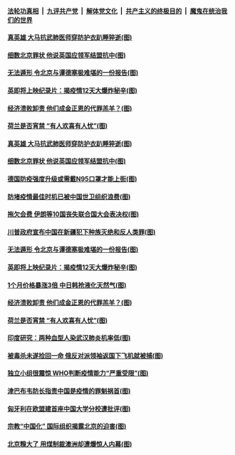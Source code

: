 

####  [法轮功真相](../../../../basic/blob/master/README.md?t=01201401) &nbsp;|&nbsp; [九评共产党](../../../../9ping.md/blob/master/README.md?t=01201401) &nbsp;|&nbsp; [解体党文化](../../../../jtdwh.md/blob/master/README.md?t=01201401)  &nbsp;|&nbsp; [共产主义的终极目的](../../../../gczydzjmd.md/blob/master/README.md?t=01201401) &nbsp;|&nbsp; [魔鬼在统治我们的世界](../../../../mgztzwmdsj.md/blob/master/README.md?t=01201401) 

#### [真英雄 大马抗武肺医师穿防护衣趴睡猝逝(图)](../pages/p9/959704.md?t=01201401) 

#### [细数北京罪状 他说英国应领军结盟抗中(图)](../pages/p9/959606.md?t=01201401) 

#### [无法遁形 令北京与谭德塞极难堪的一份报告(图)](../pages/p9/959570.md?t=01201401) 

#### [英即将上映纪录片：揭疫情12天大爆炸秘辛(图)](../pages/p9/959508.md?t=01201401) 

#### [经济溃败卸责 他们成金正恩的代罪羔羊？(图)](../pages/p9/959500.md?t=01201401) 

#### [荷兰是否宵禁 “有人欢喜有人忧”(图)](../pages/p9/959541.md?t=01201401) 

#### [真英雄 大马抗武肺医师穿防护衣趴睡猝逝(图)](../pages/p9/959704.md?t=01201401) 

#### [细数北京罪状 他说英国应领军结盟抗中(图)](../pages/p9/959606.md?t=01201401) 

#### [德国防疫强度升级或需戴N95口罩才能上街(图)](../pages/p9/959678.md?t=01201401) 

#### [防堵疫情最佳时机已被中国世卫组织浪费(图)](../pages/p9/959676.md?t=01201401) 

#### [拖欠会费 伊朗等10国丧失联合国大会表决权(图)](../pages/p9/959605.md?t=01201401) 

#### [川普政府宣布中国在新疆犯下种族灭绝和反人类罪(图)](../pages/p9/959660.md?t=01201401) 

#### [无法遁形 令北京与谭德塞极难堪的一份报告(图)](../pages/p9/959570.md?t=01201401) 

#### [英即将上映纪录片：揭疫情12天大爆炸秘辛(图)](../pages/p9/959508.md?t=01201401) 


#### [1个月价格暴涨3倍 中日韩抢液化天然气(图)](../pages/p9/959548.md?t=01201401) 

#### [经济溃败卸责 他们成金正恩的代罪羔羊？(图)](../pages/p9/959500.md?t=01201401) 

#### [荷兰是否宵禁 “有人欢喜有人忧”(图)](../pages/p9/959541.md?t=01201401) 

#### [印度研究：两种血型人染武汉肺炎机率低(图)](../pages/p9/959532.md?t=01201401) 

#### [被毒杀未遂捡回一命 俄反对派领袖返国下飞机就被捕(图)](../pages/p9/959481.md?t=01201401) 

#### [独立小组很震惊 WHO判断疫情能力“严重受限”(图)](../pages/p9/959410.md?t=01201401) 

#### [津巴布韦防长指责中国是疫情的罪魁祸首(图)](../pages/p9/959463.md?t=01201401) 

#### [匈牙利在欧盟建首座中国大学分校遭批评(图)](../pages/p9/959461.md?t=01201401) 


#### [宗教“中国化” 国际组织揭露北京的迫害(图)](../pages/p9/959415.md?t=01201401) 

#### [北京糗大了 用煤制裁澳洲却遭爆惊人内幕(图)](../pages/p9/959313.md?t=01201401) 

